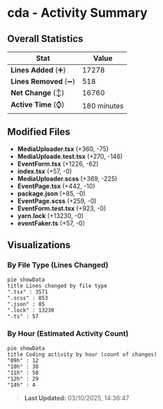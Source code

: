 # cda - Activity Summary 

## Overall Statistics

| Stat                   | Value                                                             |
| ---------------------- | ----------------------------------------------------------------- |
| **Lines Added** (➕)   | 17278                                          |
| **Lines Removed** (➖) | 518                                        |
| **Net Change** (↕)    | 16760                |
| **Active Time** (⌚)   | 180 minutes |


## Modified Files
- **MediaUploader.tsx** (+360, -75)
- **MediaUploade.test.tsx** (+270, -146)
- **EventForm.tsx** (+1226, -62)
- **index.tsx** (+57, -0)
- **MediaUploader.scss** (+369, -225)
- **EventPage.tsx** (+442, -10)
- **package.json** (+85, -0)
- **EventPage.scss** (+259, -0)
- **EventForm.test.tsx** (+923, -0)
- **yarn.lock** (+13230, -0)
- **eventFaker.ts** (+57, -0)

## Visualizations

### By File Type (Lines Changed)

```mermaid
pie showData
title Lines changed by file type
".tsx" : 3571
".scss" : 853
".json" : 85
".lock" : 13230
".ts" : 57
```

### By Hour (Estimated Activity Count)

```mermaid
pie showData
title Coding activity by hour (count of changes)
"09h" : 12
"10h" : 38
"11h" : 58
"12h" : 29
"14h" : 4
```


> **Last Updated:** 03/10/2025, 14:36:47